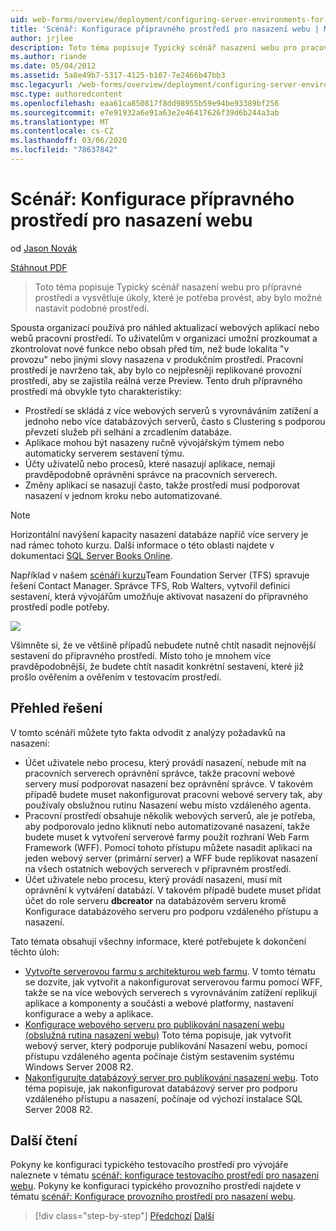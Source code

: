 ```yaml
---
uid: web-forms/overview/deployment/configuring-server-environments-for-web-deployment/scenario-configuring-a-staging-environment-for-web-deployment
title: 'Scénář: Konfigurace přípravného prostředí pro nasazení webu | Microsoft Docs'
author: jrjlee
description: Toto téma popisuje Typický scénář nasazení webu pro pracovní prostředí a vysvětluje úkoly, které je potřeba provést, aby bylo možné nastavit podobnou obálku...
ms.author: riande
ms.date: 05/04/2012
ms.assetid: 5a8e49b7-5317-4125-b107-7e2466b47bb3
msc.legacyurl: /web-forms/overview/deployment/configuring-server-environments-for-web-deployment/scenario-configuring-a-staging-environment-for-web-deployment
msc.type: authoredcontent
ms.openlocfilehash: eaa61ca850817f8dd98955b59e94be93389bf256
ms.sourcegitcommit: e7e91932a6e91a63e2e46417626f39d6b244a3ab
ms.translationtype: MT
ms.contentlocale: cs-CZ
ms.lasthandoff: 03/06/2020
ms.locfileid: "78637842"
---
```

# <a name="scenario-configuring-a-staging-environment-for-web-deployment"></a>Scénář: Konfigurace přípravného prostředí pro nasazení webu

od [Jason Novák](https://github.com/jrjlee)

[Stáhnout PDF](https://msdnshared.blob.core.windows.net/media/MSDNBlogsFS/prod.evol.blogs.msdn.com/CommunityServer.Blogs.Components.WeblogFiles/00/00/00/63/56/8130.DeployingWebAppsInEnterpriseScenarios.pdf)

> Toto téma popisuje Typický scénář nasazení webu pro přípravné prostředí a vysvětluje úkoly, které je potřeba provést, aby bylo možné nastavit podobné prostředí.

Spousta organizací používá pro náhled aktualizací webových aplikací nebo webů pracovní prostředí. To uživatelům v organizaci umožní prozkoumat a zkontrolovat nové funkce nebo obsah před tím, než bude lokalita "v provozu" nebo jinými slovy nasazena v produkčním prostředí. Pracovní prostředí je navrženo tak, aby bylo co nejpřesněji replikované provozní prostředí, aby se zajistila reálná verze Preview. Tento druh přípravného prostředí má obvykle tyto charakteristiky:

- Prostředí se skládá z více webových serverů s vyrovnáváním zatížení a jednoho nebo více databázových serverů, často s Clustering s podporou převzetí služeb při selhání a zrcadlením databáze.
- Aplikace mohou být nasazeny ručně vývojářským týmem nebo automaticky serverem sestavení týmu.
- Účty uživatelů nebo procesů, které nasazují aplikace, nemají pravděpodobně oprávnění správce na pracovních serverech.
- Změny aplikací se nasazují často, takže prostředí musí podporovat nasazení v jednom kroku nebo automatizované.

> [!NOTE]
> Horizontální navýšení kapacity nasazení databáze napříč více servery je nad rámec tohoto kurzu. Další informace o této oblasti najdete v dokumentaci [SQL Server Books Online](https://technet.microsoft.com/library/ms130214.aspx).

Například v našem [scénáři kurzu](../deploying-web-applications-in-enterprise-scenarios/enterprise-web-deployment-scenario-overview.md)Team Foundation Server (TFS) spravuje řešení Contact Manager. Správce TFS, Rob Walters, vytvořil definici sestavení, která vývojářům umožňuje aktivovat nasazení do přípravného prostředí podle potřeby.

![](scenario-configuring-a-staging-environment-for-web-deployment/_static/image1.png)

Všimněte si, že ve většině případů nebudete nutně chtít nasadit nejnovější sestavení do přípravného prostředí. Místo toho je mnohem více pravděpodobnější, že budete chtít nasadit konkrétní sestavení, které již prošlo ověřením a ověřením v testovacím prostředí.

## <a name="solution-overview"></a>Přehled řešení

V tomto scénáři můžete tyto fakta odvodit z analýzy požadavků na nasazení:

- Účet uživatele nebo procesu, který provádí nasazení, nebude mít na pracovních serverech oprávnění správce, takže pracovní webové servery musí podporovat nasazení bez oprávnění správce. V takovém případě budete muset nakonfigurovat pracovní webové servery tak, aby používaly obslužnou rutinu Nasazení webu místo vzdáleného agenta.
- Pracovní prostředí obsahuje několik webových serverů, ale je potřeba, aby podporovalo jedno kliknutí nebo automatizované nasazení, takže budete muset k vytvoření serverové farmy použít rozhraní Web Farm Framework (WFF). Pomocí tohoto přístupu můžete nasadit aplikaci na jeden webový server (primární server) a WFF bude replikovat nasazení na všech ostatních webových serverech v přípravném prostředí.
- Účet uživatele nebo procesu, který provádí nasazení, musí mít oprávnění k vytváření databází. V takovém případě budete muset přidat účet do role serveru **dbcreator** na databázovém serveru kromě Konfigurace databázového serveru pro podporu vzdáleného přístupu a nasazení.

Tato témata obsahují všechny informace, které potřebujete k dokončení těchto úloh:

- [Vytvořte serverovou farmu s architekturou web farmu](creating-a-server-farm-with-the-web-farm-framework.md). V tomto tématu se dozvíte, jak vytvořit a nakonfigurovat serverovou farmu pomocí WFF, takže se na více webových serverech s vyrovnáváním zatížení replikují aplikace a komponenty a součásti a webové platformy, nastavení konfigurace a weby a aplikace.
- [Konfigurace webového serveru pro publikování nasazení webu (obslužná rutina nasazení webu)](configuring-a-web-server-for-web-deploy-publishing-web-deploy-handler.md) Toto téma popisuje, jak vytvořit webový server, který podporuje publikování Nasazení webu, pomocí přístupu vzdáleného agenta počínaje čistým sestavením systému Windows Server 2008 R2.
- [Nakonfigurujte databázový server pro publikování nasazení webu](configuring-a-database-server-for-web-deploy-publishing.md). Toto téma popisuje, jak nakonfigurovat databázový server pro podporu vzdáleného přístupu a nasazení, počínaje od výchozí instalace SQL Server 2008 R2.

## <a name="further-reading"></a>Další čtení

Pokyny ke konfiguraci typického testovacího prostředí pro vývojáře naleznete v tématu [scénář: konfigurace testovacího prostředí pro nasazení webu](scenario-configuring-a-test-environment-for-web-deployment.md). Pokyny ke konfiguraci typického provozního prostředí najdete v tématu [scénář: Konfigurace provozního prostředí pro nasazení webu](scenario-configuring-a-production-environment-for-web-deployment.md).

> [!div class="step-by-step"]
> [Předchozí](scenario-configuring-a-test-environment-for-web-deployment.md)
> [Další](scenario-configuring-a-production-environment-for-web-deployment.md)
